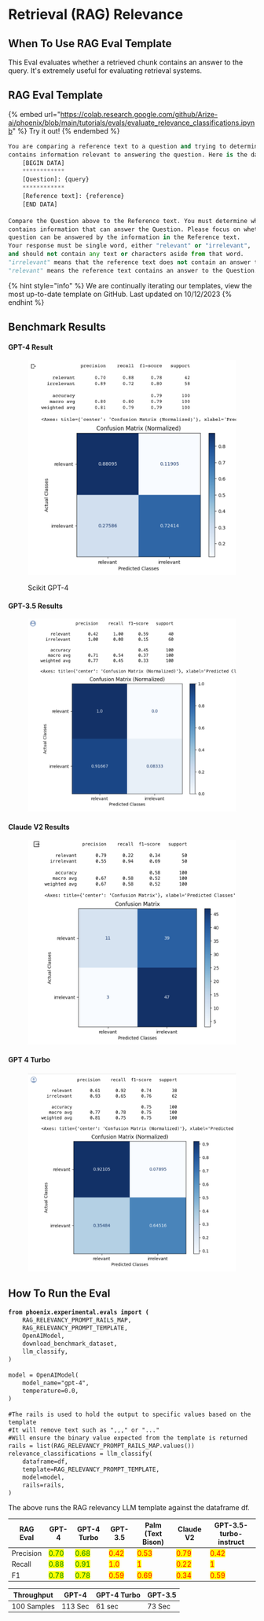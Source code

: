 # Retrieval (RAG) Relevance

## When To Use RAG Eval Template

This Eval evaluates whether a retrieved chunk contains an answer to the query. It's extremely useful for evaluating retrieval systems.

## RAG Eval Template

{% embed url="https://colab.research.google.com/github/Arize-ai/phoenix/blob/main/tutorials/evals/evaluate_relevance_classifications.ipynb" %}
Try it out!
{% endembed %}

```python
You are comparing a reference text to a question and trying to determine if the reference text
contains information relevant to answering the question. Here is the data:
    [BEGIN DATA]
    ************
    [Question]: {query}
    ************
    [Reference text]: {reference}
    [END DATA]

Compare the Question above to the Reference text. You must determine whether the Reference text
contains information that can answer the Question. Please focus on whether the very specific
question can be answered by the information in the Reference text.
Your response must be single word, either "relevant" or "irrelevant",
and should not contain any text or characters aside from that word.
"irrelevant" means that the reference text does not contain an answer to the Question.
"relevant" means the reference text contains an answer to the Question.
```

{% hint style="info" %}
We are continually iterating our templates, view the most up-to-date template on GitHub. Last updated on 10/12/2023
{% endhint %}

## Benchmark Results

#### GPT-4 Result

<figure><img src="../../.gitbook/assets/Screenshot 2023-09-16 at 5.09.34 PM.png" alt=""><figcaption><p>Scikit GPT-4</p></figcaption></figure>

#### GPT-3.5 Results

<figure><img src="../../.gitbook/assets/GPT-3.5 Relevance Evals.png" alt=""><figcaption></figcaption></figure>

#### Claude V2 Results

<figure><img src="../../.gitbook/assets/claude_v2_relevance.png" alt=""><figcaption></figcaption></figure>

#### GPT 4 Turbo

<figure><img src="../../.gitbook/assets/GPT-4 Turbo.png" alt=""><figcaption></figcaption></figure>

## How To Run the Eval

<pre class="language-python"><code class="lang-python"><strong>from phoenix.experimental.evals import (
</strong>    RAG_RELEVANCY_PROMPT_RAILS_MAP,
    RAG_RELEVANCY_PROMPT_TEMPLATE,
    OpenAIModel,
    download_benchmark_dataset,
    llm_classify,
)

model = OpenAIModel(
    model_name="gpt-4",
    temperature=0.0,
)

#The rails is used to hold the output to specific values based on the template
#It will remove text such as ",,," or "..."
#Will ensure the binary value expected from the template is returned
rails = list(RAG_RELEVANCY_PROMPT_RAILS_MAP.values())
relevance_classifications = llm_classify(
    dataframe=df,
    template=RAG_RELEVANCY_PROMPT_TEMPLATE,
    model=model,
    rails=rails,
)
</code></pre>

The above runs the RAG relevancy LLM template against the dataframe df.

<table><thead><tr><th>RAG Eval</th><th>GPT-4</th><th>GPT-4 Turbo</th><th>GPT-3.5</th><th>Palm (Text Bison)</th><th>Claude V2</th><th data-hidden>GPT-3.5-turbo-instruct</th></tr></thead><tbody><tr><td>Precision</td><td><mark style="color:green;">0.70</mark></td><td><mark style="color:green;">0.68</mark></td><td><mark style="color:red;">0.42</mark></td><td><mark style="color:red;">0.53</mark></td><td><mark style="color:red;">0.79</mark></td><td><mark style="color:red;">0.42</mark></td></tr><tr><td>Recall</td><td><mark style="color:green;">0.88</mark></td><td><mark style="color:green;">0.91</mark></td><td><mark style="color:red;">1.0</mark></td><td><mark style="color:red;">1</mark></td><td><mark style="color:red;">0.22</mark></td><td><mark style="color:red;">1</mark></td></tr><tr><td>F1</td><td><mark style="color:green;">0.78</mark></td><td><mark style="color:green;">0.78</mark></td><td><mark style="color:red;">0.59</mark></td><td><mark style="color:red;">0.69</mark></td><td><mark style="color:red;">0.34</mark></td><td><mark style="color:red;">0.59</mark></td></tr></tbody></table>



| Throughput  | GPT-4   | GPT-4 Turbo | GPT-3.5 |
| ----------- | ------- | ----------- | ------- |
| 100 Samples | 113 Sec | 61 sec      | 73 Sec  |

